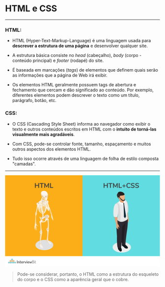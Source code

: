 # HTML e CSS

---

### HTML:
* HTML (Hyper-Text-Markup-Language) é uma linguagem usada para __descrever a estrutura de uma página__ e desenvolver qualquer site. 

* A estrutura básica consiste no _head_ (cabeçalho), _body_ (corpo - conteúdo principal) e _footer_ (rodapé) do site. 

* É baseada em marcações (_tags_) de elementos que definem quais serão as informações que a página de Web irá exibir.

* Os elementos HTML geralmente possuem tags de abertura e fechamento que cercam e dão significado ao conteúdo. Por exemplo, diferentes elementos podem descrever o texto como um título, parágrafo, botão, etc.



### CSS:
* O CSS (Cascading Style Sheet) informa ao navegador como exibir o texto e outros conteúdos escritos em HTML com o __intuito de torná-las visualmente mais agradáveis__.

* Com CSS, pode-se controlar fonte, tamanho, espaçamento e muitos outros aspectos dos elementos HTML.

* Tudo isso ocorre através de uma linguagem de folha de estilo composta "camadas".

---

![diferença-HTML-CSS](https://github.com/anairam-fn/atividade-semanal1/blob/main/HTML-and-CSS.png)

> Pode-se considerar, portanto, o HTML como a estrutura do esqueleto do corpo e o CSS como a aparência geral que o cobre.